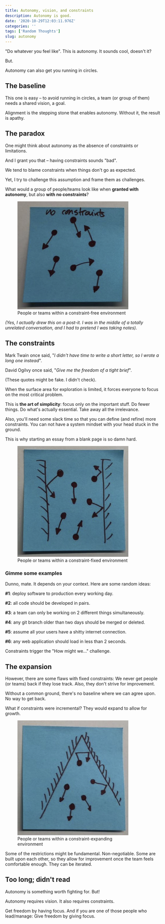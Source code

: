 ```yaml
---
title: Autonomy, vision, and constraints
description: Autonomy is good.
date: '2020-10-29T12:03:11.976Z'
categories: ''
tags: ['Random Thoughts']
slug: autonomy
---
```


"Do whatever you feel like". This is autonomy. It sounds cool, doesn't it?

But.

Autonomy can also get you running in circles.

## The baseline

This one is easy – to avoid running in circles, a team (or group of them) needs a shared vision, a goal.

Alignment is the stepping stone that enables autonomy. Without it, the result is apathy.

## The paradox

One might think about autonomy as the absence of constraints or limitations.

And I grant you that – having constraints sounds "bad".

We tend to blame constraints when things don't go as expected.

Yet, I try to challenge this assumption and frame them as challenges.

What would a group of people/teams look like when **granted with autonomy**, but also **with no constraints**?

<p>
<figure class="figure" style="max-width:360px">
  <img src="./no-constraint.png" alt="People or teams within a constraint-free environment">
  <figcaption>People or teams within a constraint-free environment</figcaption>
</figure>
</p>

_(Yes, I actually drew this on a post-it. I was in the middle of a totally unrelated conversation, and I had to pretend I was taking notes)._

## The constraints

Mark Twain once said, "_I didn't have time to write a short letter, so I wrote a long one instead_".

David Ogilvy once said, "_Give me the freedom of a tight brief_".

(These quotes might be fake. I didn't check).

When the surface area for exploration is limited, it forces everyone to focus on the most critical problem.

This is **the art of simplicity**: focus only on the important stuff. Do fewer things. Do what's actually essential. Take away all the irrelevance.

Also, you'll need some slack time so that you can define (and refine) more constraints. You can not have a system mindset with your head stuck in the ground.

This is why starting an essay from a blank page is so damn hard.

<p>
<figure class="figure" style="max-width:360px">
  <img src="./fixed-constraint.png" alt="People or teams within a constraint-fixed environment">
  <figcaption>People or teams within a constraint-fixed environment</figcaption>
</figure>
</p>

### Gimme some examples

Dunno, mate. It depends on your context. Here are some random ideas:

**#1**: deploy software to production every working day.

**#2**: all code should be developed in pairs.

**#3**: a team can only be working on 2 different things simultaneously.

**#4**: any git branch older than two days should be merged or deleted.

**#5**: assume all your users have a shitty internet connection.

**#6**: any web application should load in less than 2 seconds.

Constraints trigger the "How might we…" challenge.

## The expansion

However, there are some flaws with fixed constraints: We never get people (or teams) back if they lose track. Also, they don't strive for improvement.

Without a common ground, there's no baseline where we can agree upon. No way to get back.

What if constraints were incremental? They would expand to allow for growth.

<p>
<figure class="figure" style="max-width:360px">
  <img src="./cone-constraint.png" alt="People or teams within a constraint-expanding environment">
  <figcaption>People or teams within a constraint-expanding environment</figcaption>
</figure>
</p>

Some of the restrictions might be fundamental. Non-negotiable. Some are built upon each other, so they allow for improvement once the team feels comfortable enough. They can be iterated.

## Too long; didn't read

Autonomy is something worth fighting for. But!

Autonomy requires vision. It also requires constraints.

Get freedom by having focus. And if you are one of those people who lead/manage: Give freedom by giving focus.
